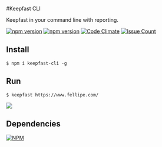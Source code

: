 #Keepfast CLI

Keepfast in your command line with reporting.


 [![npm version](https://badge.fury.io/js/keepfast-cli.svg)](https://badge.fury.io/js/keepfast-cli)
 [![npm version](https://david-dm.org/keepfast/keepfast-cli.svg)](https://david-dm.org/keepfast/keepfast-cli.svg)
 [![Code Climate](https://codeclimate.com/github/keepfast/keepfast-cli/badges/gpa.svg)](https://codeclimate.com/github/keepfast/keepfast-cli)
 [![Issue Count](https://codeclimate.com/github/keepfast/keepfast-cli/badges/issue_count.svg)](https://codeclimate.com/github/keepfast/keepfast-cli)

## Install
```
$ npm i keepfast-cli -g
```

## Run
```shell
$ keepfast https://www.fellipe.com/
```

![](https://cloud.githubusercontent.com/assets/381179/13036477/53a5a516-d336-11e5-93ee-91c61fabdd41.png)


## Dependencies

[![NPM](https://nodei.co/npm/keepfast-cli.png)](https://npmjs.org/package/keepfast-cli)
